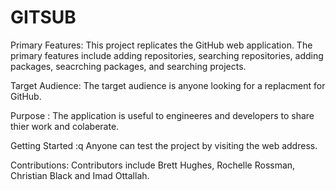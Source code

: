 # GITSUB 
Primary Features: This project replicates the GitHub web application. The primary features include adding repositories, searching repositories, adding packages, seacrching packages, and searching projects.

Target Audience: The target audience is anyone looking for a replacment for GitHub.

Purpose : The application is useful to engineeres and developers to share thier work and colaberate.

Getting Started :q Anyone can test the project by visiting the web address.

Contributions: Contributors include Brett Hughes, Rochelle Rossman, Christian Black and Imad Ottallah.
